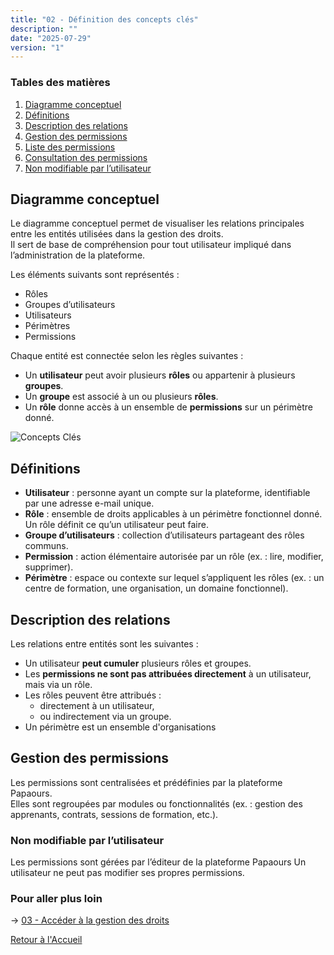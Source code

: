 ```yaml
---
title: "02 - Définition des concepts clés"
description: ""
date: "2025-07-29"
version: "1"
---
```

### Tables des matières
1. [Diagramme conceptuel](#diagramme-conceptuel)  
2. [Définitions](#définitions)  
3. [Description des relations](#description-des-relations)  
4. [Gestion des permissions](#gestion-des-permissions)  
5. [Liste des permissions](#liste-des-permissions)  
6. [Consultation des permissions](#consultation-des-permissions)  
7. [Non modifiable par l’utilisateur](#non-modifiable-par-lutilisateur)

## Diagramme conceptuel
Le diagramme conceptuel permet de visualiser les relations principales entre les entités utilisées dans la gestion des droits.  
Il sert de base de compréhension pour tout utilisateur impliqué dans l’administration de la plateforme.

Les éléments suivants sont représentés :
- Rôles
- Groupes d’utilisateurs
- Utilisateurs
- Périmètres
- Permissions

Chaque entité est connectée selon les règles suivantes :
- Un **utilisateur** peut avoir plusieurs **rôles** ou appartenir à plusieurs **groupes**.
- Un **groupe** est associé à un ou plusieurs **rôles**.
- Un **rôle** donne accès à un ensemble de **permissions** sur un périmètre donné.

![Concepts Clés](https://papaours-documentation.s3.fr-par.scw.cloud/tutoriels/gestion-des-droits/diagramme-concept.png)

## Définitions
- **Utilisateur** : personne ayant un compte sur la plateforme, identifiable par une adresse e-mail unique.
- **Rôle** : ensemble de droits applicables à un périmètre fonctionnel donné. Un rôle définit ce qu’un utilisateur peut faire.
- **Groupe d’utilisateurs** : collection d’utilisateurs partageant des rôles communs.
- **Permission** : action élémentaire autorisée par un rôle (ex. : lire, modifier, supprimer).
- **Périmètre** : espace ou contexte sur lequel s’appliquent les rôles (ex. : un centre de formation, une organisation, un domaine fonctionnel).

## Description des relations
Les relations entre entités sont les suivantes :
- Un utilisateur **peut cumuler** plusieurs rôles et groupes.
- Les **permissions ne sont pas attribuées directement** à un utilisateur, mais via un rôle.
- Les rôles peuvent être attribués :
  - directement à un utilisateur,
  - ou indirectement via un groupe.
- Un périmètre est un ensemble d'organisations

## Gestion des permissions
Les permissions sont centralisées et prédéfinies par la plateforme Papaours.  
Elles sont regroupées par modules ou fonctionnalités (ex. : gestion des apprenants, contrats, sessions de formation, etc.).

### Non modifiable par l’utilisateur
Les permissions sont gérées par l’éditeur de la plateforme Papaours
Un utilisateur ne peut pas modifier ses propres permissions.


### Pour aller plus loin
-> [03 - Accéder à la gestion des droits](03-acceder-gestion-droits)
   
[Retour à l'Accueil](../accueil)
